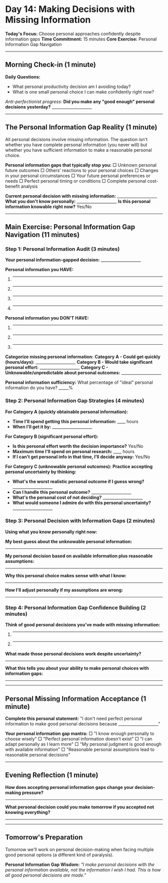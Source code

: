 # Day 14: Making Decisions with Missing Information

**Today's Focus:** Choose personal approaches confidently despite information gaps
**Time Commitment:** 15 minutes
**Core Exercise:** Personal Information Gap Navigation

---

## Morning Check-in (1 minute)

**Daily Questions:**
- What personal productivity decision am I avoiding today?
- What is one small personal choice I can make confidently right now?

*Anti-perfectionist progress:*
**Did you make any "good enough" personal decisions yesterday?** ____________________

---

## The Personal Information Gap Reality (1 minute)

All personal decisions involve missing information. The question isn't whether you have complete personal information (you never will) but whether you have sufficient information to make a reasonable personal choice.

**Personal information gaps that typically stop you:**
□ Unknown personal future outcomes
□ Others' reactions to your personal choices
□ Changes in your personal circumstances
□ Your future personal preferences or needs
□ Perfect personal timing or conditions
□ Complete personal cost-benefit analysis

**Current personal decision with missing information:** ____________________
**What you don't know personally:** ____________________
**Is this personal information knowable right now?** Yes/No

---

## Main Exercise: Personal Information Gap Navigation (11 minutes)

### Step 1: Personal Information Audit (3 minutes)

**Your personal information-gapped decision:** ____________________

**Personal information you HAVE:**
1. ____________________
2. ____________________
3. ____________________
4. ____________________

**Personal information you DON'T HAVE:**
1. ____________________
2. ____________________
3. ____________________

**Categorize missing personal information:**
**Category A - Could get quickly (hours/days):** ____________________
**Category B - Would take significant personal effort:** ____________________
**Category C - Unknowable/unpredictable about personal outcomes:** ____________________

**Personal information sufficiency:** What percentage of "ideal" personal information do you have? _____%

### Step 2: Personal Information Gap Strategies (4 minutes)

**For Category A (quickly obtainable personal information):**
- **Time I'll spend getting this personal information:** ____ hours
- **When I'll get it by:** ____________________

**For Category B (significant personal effort):**
- **Is this personal effort worth the decision importance?** Yes/No
- **Maximum time I'll spend on personal research:** ____ hours
- **If I can't get personal info in that time, I'll decide anyway:** Yes/No

**For Category C (unknowable personal outcomes):**
**Practice accepting personal uncertainty by thinking:**
- **What's the worst realistic personal outcome if I guess wrong?** ____________________
- **Can I handle this personal outcome?** ____________________
- **What's the personal cost of not deciding?** ____________________
- **What would someone I admire do with this personal uncertainty?** ____________________

### Step 3: Personal Decision with Information Gaps (2 minutes)

**Using what you know personally right now:**

**My best guess about the unknowable personal information:**
____________________

**My personal decision based on available information plus reasonable assumptions:**
____________________

**Why this personal choice makes sense with what I know:**
____________________

**How I'll adjust personally if my assumptions are wrong:**
____________________

### Step 4: Personal Information Gap Confidence Building (2 minutes)

**Think of good personal decisions you've made with missing information:**
1. ____________________
2. ____________________

**What made those personal decisions work despite uncertainty?**
____________________

**What this tells you about your ability to make personal choices with information gaps:**
____________________

---

## Personal Missing Information Acceptance (1 minute)

**Complete this personal statement:**
"I don't need perfect personal information to make good personal decisions because ____________________"

**Your personal information gap mantra:**
□ "I know enough personally to choose wisely"
□ "Perfect personal information doesn't exist"
□ "I can adapt personally as I learn more"
□ "My personal judgment is good enough with available information"
□ "Reasonable personal assumptions lead to reasonable personal decisions"

---

## Evening Reflection (1 minute)

**How does accepting personal information gaps change your decision-making pressure?**
____________________

**What personal decision could you make tomorrow if you accepted not knowing everything?**
____________________

---

## Tomorrow's Preparation
Tomorrow we'll work on personal decision-making when facing multiple good personal options (a different kind of paralysis).

**Personal Information Gap Wisdom:**
*"I make personal decisions with the personal information available, not the information I wish I had. This is how all good personal decisions are made."*